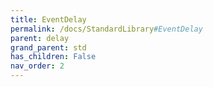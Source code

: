 ```yaml
---
title: EventDelay
permalink: /docs/StandardLibrary#EventDelay
parent: delay
grand_parent: std
has_children: False
nav_order: 2
---
```

